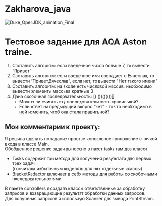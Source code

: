 # Zakharova_java
![Duke_OpenJDK_animation_Final](https://user-images.githubusercontent.com/94126244/235199015-a96cca44-0ce6-47ca-9a12-58a37dd9411c.gif)
# Тестовое задание для AQA Aston traine.
1. Составить алгоритм: если введенное число больше 7, то вывести “Привет”
2. Составить алгоритм: если введенное имя совпадает с Вячеслав,
   то вывести “Привет,Вячеслав”, если нет, то вывести "Нет такого имени"
3. Составить алгоритм: на входе есть числовой массив,
   необходимо вывести элементы массива кратные 3
4. Дана скобочная последовательность: [((())()(())]]
   - Можно ли считать эту последовательность правильной?
   - Если ответ на предыдущий вопрос “нет” - то что необходимо в ней изменить, чтоб она стала правильной?

## Мои комментарии к проекту:
   Я решила сделать по задание простое консольное приложение с точкой входа в классе Main.<br>
   Обобщенное решение задач вынесено в пакет tasks там два класса 
   - Tasks содержит три метода для получения результата для первых трех задач<br>
     (посчитала избыточным выделять для них отдельные классы)
   - BracketRedactor включает в себя методы для работы со скобочными последовательностями

  В пакете controllers я создала классы ответственные за обработку запросов и возвращающие 
  результат обработки данных запросов. <br>
  Для получения запросов я использую Scanner для вывода PrintStream.
  

